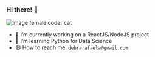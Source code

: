### Hi there! 👋

![Image female coder cat](https://octodex.github.com/femalecodertocat/)

- 🔭 I’m currently working on a ReactJS/NodeJS project
- 🌱 I’m learning Python for Data Science
- 😄 How to reach me: `debrarafaela@gmail.com`
